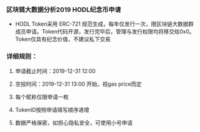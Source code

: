### 区块链大数据分析2019 HODL纪念币申请

* HODL Token采用 ERC-721 规范生成，每年仅发行一次，限区块链大数据群成员申请。Token代码开源，发行完毕后，管理与发行权限均将移交给0x0。Token仅具有纪念价值，不建议私下交易

### 详细规则：

1. 申请截止时间：2019-12-31 12:00

2. 空投时间：2019-12-31 13:00 开始，视gas price而定

3. 每个昵称仅限申请一枚

4. TokenID按照申请填写顺序递增

5. 数据严格保密，如担心隐私安全，可使用小号申请
